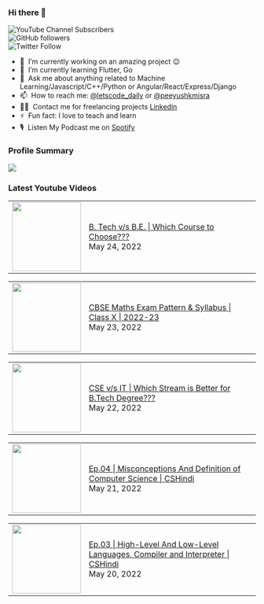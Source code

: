 ### Hi there 👋

![YouTube Channel Subscribers](https://img.shields.io/youtube/channel/subscribers/UCgmk1KXmrHXt_DO0kScyVmQ?style=social)  
![GitHub followers](https://img.shields.io/github/followers/misrapk?style=social)  
![Twitter Follow](https://img.shields.io/twitter/follow/peeyushkmisra?style=social)

- 🔭 &nbsp;I’m currently working on an amazing project :wink:
- 🌱 &nbsp;I’m currently learning Flutter, Go
- 💬 &nbsp;Ask me about anything related to Machine Learning/Javascript/C++/Python or Angular/React/Express/Django
- 📫 &nbsp;How to reach me: [@letscode_daily](https://www.instagram.com/letscode_daily/) or [@peeyushkmisra](https://www.instagram.com/peeyushkmisra/)
- 👨‍💻 &nbsp;Contact me for freelancing projects [Linkedin](https://www.linkedin.com/in/peeyushkmisra/)
- ⚡ &nbsp;Fun fact: I love to teach and learn
- 🎙 &nbsp;Listen My Podcast me on [Spotify](https://open.spotify.com/show/5HlTHA4yxnj56N1klajpQc)

### Profile Summary

![](https://github-profile-summary-cards.vercel.app/api/cards/profile-details?username=misrapk&theme=dracula)

### Latest Youtube Videos

<!-- YOUTUBE:START --><table><tr><td><a href="https://www.youtube.com/watch?v=kKBJvaQANZc"><img width="140px" src="https://i.ytimg.com/vi/kKBJvaQANZc/mqdefault.jpg"></a></td>
<td><a href="https://www.youtube.com/watch?v=kKBJvaQANZc">B. Tech v/s B.E. | Which Course to Choose???</a><br/>May 24, 2022</td></tr></table>
<table><tr><td><a href="https://www.youtube.com/watch?v=sOBBq5TZmxI"><img width="140px" src="https://i.ytimg.com/vi/sOBBq5TZmxI/mqdefault.jpg"></a></td>
<td><a href="https://www.youtube.com/watch?v=sOBBq5TZmxI">CBSE Maths Exam Pattern &amp; Syllabus | Class X | 2022-23</a><br/>May 23, 2022</td></tr></table>
<table><tr><td><a href="https://www.youtube.com/watch?v=aaPPw9NG9e4"><img width="140px" src="https://i.ytimg.com/vi/aaPPw9NG9e4/mqdefault.jpg"></a></td>
<td><a href="https://www.youtube.com/watch?v=aaPPw9NG9e4">CSE v/s IT | Which Stream is Better for B.Tech Degree???</a><br/>May 22, 2022</td></tr></table>
<table><tr><td><a href="https://www.youtube.com/watch?v=O9Yj-f7Lu94"><img width="140px" src="https://i.ytimg.com/vi/O9Yj-f7Lu94/mqdefault.jpg"></a></td>
<td><a href="https://www.youtube.com/watch?v=O9Yj-f7Lu94">Ep.04 | Misconceptions And Definition of Computer Science | CSHindi</a><br/>May 21, 2022</td></tr></table>
<table><tr><td><a href="https://www.youtube.com/watch?v=FmYU16l24eA"><img width="140px" src="https://i.ytimg.com/vi/FmYU16l24eA/mqdefault.jpg"></a></td>
<td><a href="https://www.youtube.com/watch?v=FmYU16l24eA">Ep.03 | High-Level And Low-Level Languages, Compiler and Interpreter | CSHindi</a><br/>May 20, 2022</td></tr></table>
<!-- YOUTUBE:END -->
